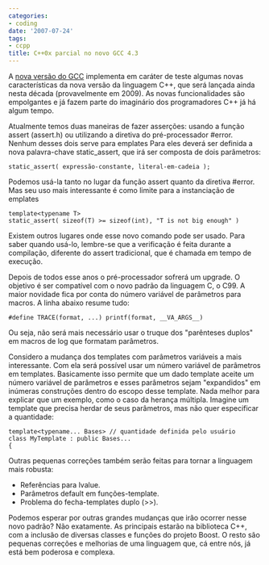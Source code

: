 ```yaml
---
categories:
- coding
date: '2007-07-24'
tags:
- ccpp
title: C++0x parcial no novo GCC 4.3
---
```


A [nova versão do GCC] implementa em caráter de teste algumas novas características da nova versão da linguagem C++, que será lançada ainda nesta década (provavelmente em 2009). As novas funcionalidades são empolgantes e já fazem parte do imaginário dos programadores C++ já há algum tempo.

Atualmente temos duas maneiras de fazer asserções: usando a função assert (assert.h) ou utilizando a diretiva do pré-processador #error. Nenhum desses dois serve para emplates Para eles deverá ser definida a nova palavra-chave static_assert, que irá ser composta de dois parâmetros:

    static_assert( expressão-constante, literal-em-cadeia );

Podemos usá-la tanto no lugar da função assert quanto da diretiva #error. Mas seu uso mais interessante é como limite para a instanciação de emplates

    
    template<typename T>
    static_assert( sizeof(T) >= sizeof(int), "T is not big enough" )

Existem outros lugares onde esse novo comando pode ser usado. Para saber quando usá-lo, lembre-se que a verificação é feita durante a compilação, diferente do assert tradicional, que é chamada em tempo de execução.

Depois de todos esse anos o pré-processador sofrerá um upgrade. O objetivo é ser compatível com o novo padrão da linguagem C, o C99. A maior novidade fica por conta do número variável de parâmetros para macros. A linha abaixo resume tudo:
    
    #define TRACE(format, ...) printf(format, __VA_ARGS__)

Ou seja, não será mais necessário usar o truque dos "parênteses duplos" em macros de log que formatam parâmetros.

Considero a mudança dos templates com parâmetros variáveis a mais interessante. Com ela será possível usar um número variável de parâmetros em templates. Basicamente isso permite que um dado template aceite um número variável de parâmetros e esses parâmetros sejam "expandidos" em inúmeras construções dentro do escopo desse template. Nada melhor para explicar que um exemplo, como o caso da herança múltipla. Imagine um template que precisa herdar de seus parâmetros, mas não quer especificar a quantidade:

    template<typename... Bases> // quantidade definida pelo usuário
    class MyTemplate : public Bases...
    {

Outras pequenas correções também serão feitas para tornar a linguagem mais robusta:

 - Referências para lvalue.
 - Parâmetros default em funções-template.
 - Problema do fecha-templates duplo (>>).

Podemos esperar por outras grandes mudanças que irão ocorrer nesse novo padrão? Não exatamente. As principais estarão na biblioteca C++, com a inclusão de diversas classes e funções do projeto Boost. O resto são pequenas correções e melhorias de uma linguagem que, cá entre nós, já está bem poderosa e complexa.

[nova versão do GCC]: http://gcc.gnu.org/gcc-4.3/cxx0x_status.html